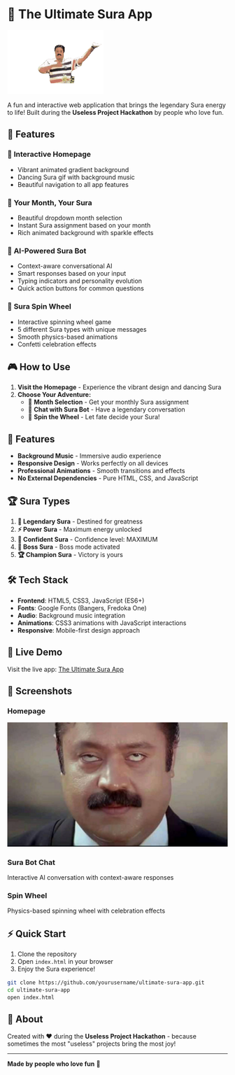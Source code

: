 # 🍻 The Ultimate Sura App

![Sura App Banner](gif/sura1.gif)

A fun and interactive web application that brings the legendary Sura energy to life! Built during the **Useless Project Hackathon** by people who love fun.

## 🌟 Features

### 🎨 **Interactive Homepage**
- Vibrant animated gradient background
- Dancing Sura gif with background music
- Beautiful navigation to all app features

### 🔮 **Your Month, Your Sura**
- Beautiful dropdown month selection
- Instant Sura assignment based on your month
- Rich animated background with sparkle effects

### 🤖 **AI-Powered Sura Bot**
- Context-aware conversational AI
- Smart responses based on your input
- Typing indicators and personality evolution
- Quick action buttons for common questions

### 🎡 **Sura Spin Wheel**
- Interactive spinning wheel game
- 5 different Sura types with unique messages
- Smooth physics-based animations
- Confetti celebration effects

## 🎮 **How to Use**

1. **Visit the Homepage** - Experience the vibrant design and dancing Sura
2. **Choose Your Adventure:**
   - 🔮 **Month Selection** - Get your monthly Sura assignment
   - 🤖 **Chat with Sura Bot** - Have a legendary conversation
   - 🎡 **Spin the Wheel** - Let fate decide your Sura!

## 🎵 **Features**

- **Background Music** - Immersive audio experience
- **Responsive Design** - Works perfectly on all devices
- **Professional Animations** - Smooth transitions and effects
- **No External Dependencies** - Pure HTML, CSS, and JavaScript

## 🏆 **Sura Types**

1. **🌟 Legendary Sura** - Destined for greatness
2. **⚡ Power Sura** - Maximum energy unlocked
3. **💪 Confident Sura** - Confidence level: MAXIMUM
4. **👑 Boss Sura** - Boss mode activated
5. **🏆 Champion Sura** - Victory is yours

## 🛠️ **Tech Stack**

- **Frontend**: HTML5, CSS3, JavaScript (ES6+)
- **Fonts**: Google Fonts (Bangers, Fredoka One)
- **Audio**: Background music integration
- **Animations**: CSS3 animations with JavaScript interactions
- **Responsive**: Mobile-first design approach

## 🚀 **Live Demo**

Visit the live app: [The Ultimate Sura App](https://yourusername.github.io/ultimate-sura-app)

## 📱 **Screenshots**

### Homepage
![Homepage](images/sura1.png)

### Sura Bot Chat
Interactive AI conversation with context-aware responses

### Spin Wheel
Physics-based spinning wheel with celebration effects

## ⚡ **Quick Start**

1. Clone the repository
2. Open `index.html` in your browser
3. Enjoy the Sura experience!

```bash
git clone https://github.com/yourusername/ultimate-sura-app.git
cd ultimate-sura-app
open index.html
```

## 🎊 **About**

Created with ❤️ during the **Useless Project Hackathon** - because sometimes the most "useless" projects bring the most joy!

---

**Made by people who love fun** 🎉